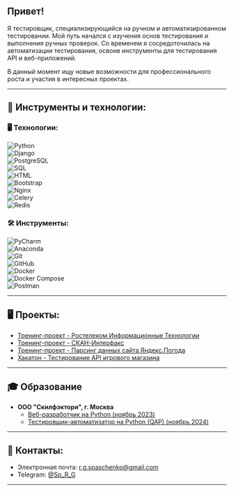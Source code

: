 ## Привет!

Я тестировщик, специализирующийся на ручном и автоматизированном тестировании. Мой путь начался с изучения основ тестирования и выполнения ручных проверок. Со временем я сосредоточилась на автоматизации тестирования, освоив инструменты для тестирования API и веб-приложений.

В данный момент ищу новые возможности для профессионального роста и участия в интересных проектах.

---

## 🔧 Инструменты и технологии:

### 🖥️ Технологии:

![Python](https://img.shields.io/badge/Python-3776AB?style=for-the-badge&logo=python&logoColor=white)  
![Django](https://img.shields.io/badge/Django-092E20?style=for-the-badge&logo=django&logoColor=white)  
![PostgreSQL](https://img.shields.io/badge/PostgreSQL-336791?style=for-the-badge&logo=postgresql&logoColor=white)  
![SQL](https://img.shields.io/badge/SQL-FFCC00?style=for-the-badge&logo=database&logoColor=black)  
![HTML](https://img.shields.io/badge/HTML5-E34F26?style=for-the-badge&logo=html5&logoColor=white)  
![Bootstrap](https://img.shields.io/badge/Bootstrap-7952B3?style=for-the-badge&logo=bootstrap&logoColor=white)  
![Nginx](https://img.shields.io/badge/Nginx-269539?style=for-the-badge&logo=nginx&logoColor=white)  
![Celery](https://img.shields.io/badge/Celery-37814A?style=for-the-badge&logo=celery&logoColor=white)  
![Redis](https://img.shields.io/badge/Redis-DC382D?style=for-the-badge&logo=redis&logoColor=white)  

### 🛠️ Инструменты:

![PyCharm](https://img.shields.io/badge/PyCharm-000000?style=for-the-badge&logo=pycharm&logoColor=white)  
![Anaconda](https://img.shields.io/badge/Anaconda-44A833?style=for-the-badge&logo=anaconda&logoColor=white)  
![Git](https://img.shields.io/badge/Git-F05032?style=for-the-badge&logo=git&logoColor=white)  
![GitHub](https://img.shields.io/badge/GitHub-181717?style=for-the-badge&logo=github&logoColor=white)  
![Docker](https://img.shields.io/badge/Docker-2496ED?style=for-the-badge&logo=docker&logoColor=white)  
![Docker Compose](https://img.shields.io/badge/Docker%20Compose-2496ED?style=for-the-badge&logo=docker&logoColor=white)  
![Postman](https://img.shields.io/badge/Postman-FF6C37?style=for-the-badge&logo=postman&logoColor=white)  

---

## 🖥️ Проекты:

- [Тренинг-проект - Ростелеком Информационные Технологии](https://github.com/SpaRegina/Rostelecom.git)
- [Тренинг-проект - СКАН-Интерфакс](https://github.com/SpaRegina/Scan_interfax.git)
- [Тренинг-проект - Парсинг данных сайта Яндекс.Погода](https://github.com/SpaRegina/Yandex.Weather-website-data-parser.git)
- [Хакатон - Тестирование API игрового магазина](https://github.com/SpaRegina/Bug_Hunters.git)

---

## 🎓 Образование

- **ООО "Скилфэктори", г. Москва**
  - [Веб-разработчик на Python (ноябрь 2023)](https://drive.google.com/file/d/1-1cpZwiatxHbslT7GbPrwXMA18kKhTox/view?usp=drive_link)
  - [Тестировщик-автоматизатор на Python (QAP) (ноябрь 2024)](https://drive.google.com/file/d/1pZO5YZrPgXLjRE6ZMou3V4YQ_pc64R0T/view?usp=drive_link)

---

## 📲 Контакты:

- Электронная почта: [r.g.spaschenko@gmail.com](mailto:r.g.spaschenko@gmail.com)
- Telegram: [@Sp_R_G](https://t.me/Sp_R_G)

---


